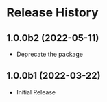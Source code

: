 # Release History

## 1.0.0b2 (2022-05-11)

- Deprecate the package

## 1.0.0b1 (2022-03-22)

* Initial Release
